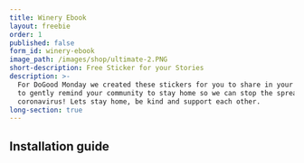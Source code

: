 ```yaml
---
title: Winery Ebook
layout: freebie
order: 1
published: false
form_id: winery-ebook
image_path: /images/shop/ultimate-2.PNG
short-description: Free Sticker for your Stories
description: >-
  For DoGood Monday we created these stickers for you to share in your stories
  to gently remind your community to stay home so we can stop the spread of the
  coronavirus! Lets stay home, be kind and support each other.
long-section: true
---
```


## Installation guide&nbsp;

&nbsp;
